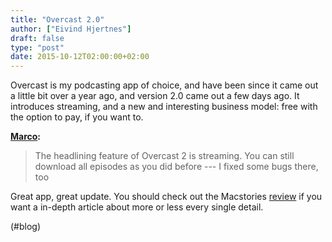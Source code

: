 ```yaml
---
title: "Overcast 2.0"
author: ["Eivind Hjertnes"]
draft: false
type: "post"
date: 2015-10-12T02:00:00+02:00
---
```


Overcast is my podcasting app of choice, and have been since it came out
a little bit over a year ago, and version 2.0 came out a few days ago.
It introduces streaming, and a new and interesting business model: free
with the option to pay, if you want to.

**[Marco](http://www.marco.org/2015/10/09/overcast2):**

> The headlining feature of Overcast 2 is streaming. You can still
> download all episodes as you did before --- I fixed some bugs there,
> too

Great app, great update. You should check out the Macstories
[review](https://www.macstories.net/reviews/overcast-2-0-streaming-chapters-new-patronage-model-and-an-interview-with-marco-arment/)
if you want a in-depth article about more or less every single detail.

(#blog)
